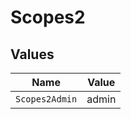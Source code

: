 # Scopes2


## Values

| Name           | Value          |
| -------------- | -------------- |
| `Scopes2Admin` | admin          |